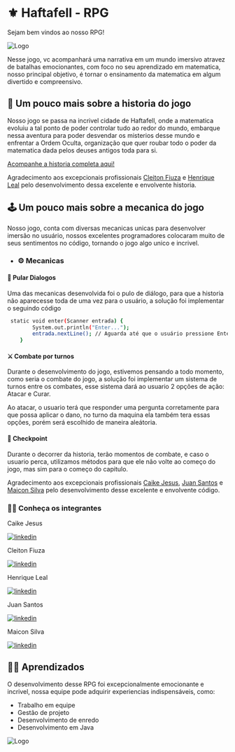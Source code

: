 
# ⚜ Haftafell - RPG
Sejam bem vindos ao nosso RPG!

![Logo](https://media.discordapp.net/attachments/1148430124161699931/1157145409437847672/a-teenager-in-an-all-white-place-looking-at-magical-mathematical-numbers-in-the-air-with-the-color--556842189.png?ex=6556d324&is=65445e24&hm=096d241eacd6ae0d96f8d25f8d08da3d75733bcae16c570174189c51ef2f7d87&=&width=453&height=453)

Nesse jogo, vc acompanhará uma narrativa em um mundo imersivo atravez de batalhas emocionantes, com foco no seu aprendizado em matematica, nosso principal objetivo, é tornar o ensinamento da matematica em algum divertido e compreensivo.

## 📖 Um pouco mais sobre a historia do jogo

Nosso jogo se passa na incrivel cidade de Haftafell, onde a matematica evoluiu a tal ponto de poder controlar tudo ao redor do mundo, embarque nessa aventura para poder desvendar os misterios desse mundo e enfrentar a Ordem Oculta, organização que quer roubar todo o poder da matematica dada pelos deuses antigos toda para si.

[Acompanhe a historia completa aqui!](https://github.com/JuanSantos64/Grupo-6---Turma-A/tree/historiaRPG)

Agradecimento aos excepcionais profissionais [Cleiton Fiuza](https://www.linkedin.com/in/cleiton-fiuza-souza-42a553193/) e [Henrique Leal](https://www.linkedin.com/in/henrique-leal-28733b1b5/) pelo desenvolvimento dessa excelente e envolvente historia.

## 🕹 Um pouco mais sobre a mecanica do jogo
Nosso jogo, conta com diversas mecanicas unicas para desenvolver imersão no usuário, nossos excelentes programadores colocaram muito de seus sentimentos no código, tornando o jogo algo unico e incrivel.

- ### ⚙ Mecanicas
#### 💭 Pular Dialogos
Uma das mecanicas desenvolvida foi o pulo de diálogo, para que a historia não aparecesse toda de uma vez para o usuário, a solução foi implementar o seguindo código

```bash
 static void enter(Scanner entrada) {
        System.out.println("Enter...");
        entrada.nextLine(); // Aguarda até que o usuário pressione Enter
    }
```

#### ⚔ Combate por turnos

Durante o desenvolvimento do jogo, estivemos pensando a todo momento, como seria o combate do jogo, a solução foi implementar um sistema de turnos entre os combates, esse sistema dará ao usuario 2 opções de ação: Atacar e Curar.

Ao atacar, o usuario terá que responder uma pergunta corretamente para que possa aplicar o dano, no turno da maquina ela também tera essas opções, porém será escolhido de maneira aleátoria.

#### 📍 Checkpoint

Durante o decorrer da historia, terão momentos de combate, e caso o usuario perca, utilizamos métodos para que ele não volte ao começo do jogo, mas sim para o começo do capitulo.


Agradecimento aos excepcionais profissionais [Caike Jesus](https://www.linkedin.com/in/caike-jesus-5a37921b2), [Juan Santos](https://www.linkedin.com/in/juan-santos-28a001288/) e [Maicon Silva](https://www.linkedin.com/in/maicon-silva-888090212/) pelo desenvolvimento desse excelente e envolvente código.
### 👨‍💻 Conheça os integrantes
Caike Jesus

[![linkedin](https://img.shields.io/badge/linkedin-0A66C2?style=for-the-badge&logo=linkedin&logoColor=white)](https://www.linkedin.com/in/caike-jesus-5a37921b2)

Cleiton Fiuza

[![linkedin](https://img.shields.io/badge/linkedin-0A66C2?style=for-the-badge&logo=linkedin&logoColor=white)](https://www.linkedin.com/in/cleiton-fiuza-souza-42a553193/)

Henrique Leal

[![linkedin](https://img.shields.io/badge/linkedin-0A66C2?style=for-the-badge&logo=linkedin&logoColor=white)](https://www.linkedin.com/in/henrique-leal-28733b1b5/)

Juan Santos

[![linkedin](https://img.shields.io/badge/linkedin-0A66C2?style=for-the-badge&logo=linkedin&logoColor=white)](https://www.linkedin.com/in/juan-santos-28a001288/)

Maicon Silva

[![linkedin](https://img.shields.io/badge/linkedin-0A66C2?style=for-the-badge&logo=linkedin&logoColor=white)](https://www.linkedin.com/in/maicon-silva-888090212/)
## 👨‍🎓 Aprendizados

O desenvolvimento desse RPG foi excepcionalmente emocionante e incrivel, nossa equipe pode adquirir experiencias indispensáveis, como:

- Trabalho em equipe
- Gestão de projeto
- Desenvolvimento de enredo
- Desenvolvimento em Java



![Logo](https://media.discordapp.net/attachments/1148430124161699931/1157144010280935444/RPG_CAPA.png?ex=654d9756&is=653b2256&hm=836fa56b27e4b8c47063ba03111fb30be360db831e180f21ef3f7a1b5c956528&=&width=453&height=453)

